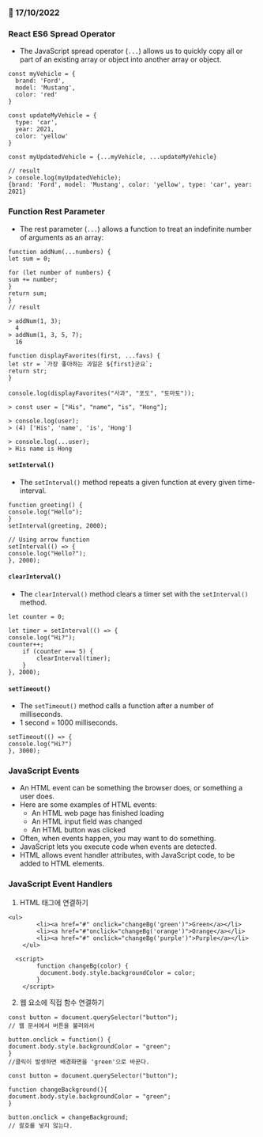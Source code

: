 ### 📅 17/10/2022

### React ES6 Spread Operator

- The JavaScript spread operator (`...`) allows us to quickly copy all or part of an existing array or object into another array or object.

```
const myVehicle = {
  brand: 'Ford',
  model: 'Mustang',
  color: 'red'
}

const updateMyVehicle = {
  type: 'car',
  year: 2021,
  color: 'yellow'
}

const myUpdatedVehicle = {...myVehicle, ...updateMyVehicle}

// result
> console.log(myUpdatedVehicle);
{brand: 'Ford', model: 'Mustang', color: 'yellow', type: 'car', year: 2021}
```

### Function Rest Parameter

- The rest parameter (`...`) allows a function to treat an indefinite number of arguments as an array:

```
function addNum(...numbers) {
let sum = 0;

for (let number of numbers) {
sum += number;
}
return sum;
}
// result

> addNum(1, 3);
  4
> addNum(1, 3, 5, 7);
  16
```

```
function displayFavorites(first, ...favs) {
let str = `가장 좋아하는 과일은 ${first}군요`;
return str;
}

console.log(displayFavorites("사과", "포도", "토마토"));
```

```
> const user = ["His", "name", "is", "Hong"];

> console.log(user);
> (4) ['His', 'name', 'is', 'Hong']

> console.log(...user);
> His name is Hong
```

#### `setInterval()`

- The `setInterval()` method repeats a given function at every given time-interval.

```
function greeting() {
console.log("Hello");
}
setInterval(greeting, 2000);
```

```
// Using arrow function
setInterval(() => {
console.log("Hello?");
}, 2000);
```

#### `clearInterval()`

- The `clearInterval()` method clears a timer set with the `setInterval()` method.

```
let counter = 0;

let timer = setInterval(() => {
console.log("Hi?");
counter++;
    if (counter === 5) {
        clearInterval(timer);
    }
}, 2000);
```

#### `setTimeout()`

- The `setTimeout()` method calls a function after a number of milliseconds.
- 1 second = 1000 milliseconds.

```
setTimeout(() => {
console.log("Hi?")
}, 3000);
```

### JavaScript Events

- An HTML event can be something the browser does, or something a user does.
- Here are some examples of HTML events:
  - An HTML web page has finished loading
  - An HTML input field was changed
  - An HTML button was clicked
- Often, when events happen, you may want to do something.
- JavaScript lets you execute code when events are detected.
- HTML allows event handler attributes, with JavaScript code, to be added to HTML elements.

### JavaScript Event Handlers

1. HTML 태그에 연결하기

```
<ul>
		<li><a href="#" onclick="changeBg('green')">Green</a></li>
		<li><a href="#"onclick="changeBg('orange')">Orange</a></li>
		<li><a href="#" onclick="changeBg('purple')">Purple</a></li>
	</ul>

  <script>
		function changeBg(color) {
 		 document.body.style.backgroundColor = color;
		}
	</script>
```

2. 웹 요소에 직접 함수 연결하기

```
const button = document.querySelector("button");
// 웹 문서에서 버튼을 불러와서

button.onclick = function() {
document.body.style.backgroundColor = "green";
}
//클릭이 발생하면 배경화면을 'green'으로 바꾼다.

```

```
const button = document.querySelector("button");

function changeBackground(){
document.body.style.backgroundColor = "green";
}

button.onclick = changeBackground;
// 괄호를 넣지 않는다.
```
